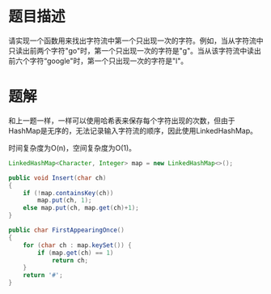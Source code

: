# 题目描述

请实现一个函数用来找出字符流中第一个只出现一次的字符。例如，当从字符流中只读出前两个字符"go"时，第一个只出现一次的字符是"g"。当从该字符流中读出前六个字符“google"时，第一个只出现一次的字符是"l"。

# 题解

和上一题一样，一样可以使用哈希表来保存每个字符出现的次数，但由于HashMap是无序的，无法记录输入字符流的顺序，因此使用LinkedHashMap。

时间复杂度为O(n)，空间复杂度为O(1)。

```java
LinkedHashMap<Character, Integer> map = new LinkedHashMap<>();

public void Insert(char ch)
{
    if (!map.containsKey(ch))
        map.put(ch, 1);
    else map.put(ch, map.get(ch)+1);
}

public char FirstAppearingOnce()
{
    for (char ch : map.keySet()) {
        if (map.get(ch) == 1)
            return ch;
    }
    return '#';
}
```

